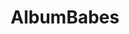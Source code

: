 ---
title: AlbumBabes
crosslinks:
- blondesinblue
- TrueFMK
- ChristianGirls
- GrannyPanties
- BrasilOnReddit
- nuttinhere
- ghostnipples
- pronebone
- pussy
- '18_19'
- Recursion
- RosaBrighid
- botwatch
- RileeMarks
- nsfwcosplay
- Playboy_Albums
- SexyFrex
- pokies
- AskHistorians
- simps
---